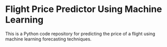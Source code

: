 # Flight Price Predictor Using Machine Learning

This is a Python code repository for predicting the price of a flight using machine learning forecasting techniques.

